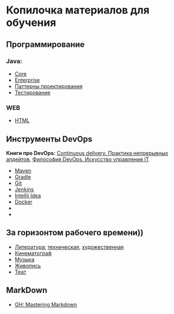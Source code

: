 # Копилочка материалов для обучения

<a name="java"></a>
## Программирование
### Java:
- [Core](/programming/java/java-core/index.md)
- [Enterprise](/programming/java/java-ee/index.md)
- [Паттерны проектирования](/programming/java/patterns/index.md)
- [Тестирование](/programming/tests/index.md)
### WEB
- [HTML](/programming/web/html/index.md)
<a name="tool"></a>
## Инструменты DevOps
**Книги про DevOps:** [Continuous delivery. Практика непрерывных апдейтов](https://www.goodreads.com/book/show/36185317-continuous-delivery), 
[Философия DevOps. Искусство управления IT](https://www.goodreads.com/book/show/41134331-devops-it)
- [Maven](/devops/maven/index.md)
- [Gradle](/devops/gradle/index.md)
- [Git](/devops/git/index.md)
- [Jenkins](/devops/jenkins/index.md)
- [Intellij Idea](/devops/idea/index.md)
- [Docker](/devops/docker/index.md)
- []()
- []()

<a name="hobbi"></a>
## За горизонтом рабочего времени))
- [Литература:](/hobbi/book/index.md) [техническая](/hobbi/book/index.md#technical), [художественная](/hobbi/book/index.md#classic)
- [Кинематограф](/hobbi/cinema/index.md)
- [Музыка](/hobbi/musik/index.md)
- [Живопись](/hobbi/art/index.md)
- [Теат](/hobbi/theatre/index.md)

## MarkDown
- [GH: Mastering Markdown](https://guides.github.com/features/mastering-markdown/)
